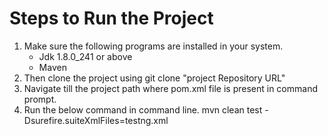 # Steps to Run the Project
1. Make sure the following programs are installed in your system.
    - Jdk 1.8.0_241 or above
    - Maven
2. Then clone the project using git clone "project Repository URL"
3. Navigate till the project path where pom.xml file is present in command prompt.
4. Run the below command in command line.
      mvn clean test -Dsurefire.suiteXmlFiles=testng.xml

